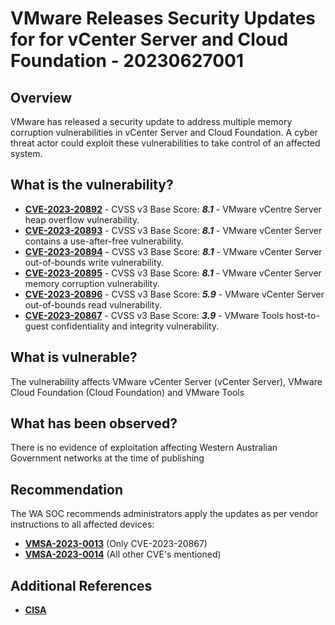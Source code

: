 # VMware Releases Security Updates for for vCenter Server and Cloud Foundation - 20230627001

## Overview

VMware has released a security update to address multiple memory corruption vulnerabilities in vCenter Server and Cloud Foundation. A cyber threat actor could exploit these vulnerabilities to take control of an affected system.

## What is the vulnerability?

- [**CVE-2023-20892**](https://nvd.nist.gov/vuln/detail/CVE-2023-20892) - CVSS v3 Base Score: ***8.1*** - VMware vCentre Server heap overflow vulnerability.
- [**CVE-2023-20893**](https://nvd.nist.gov/vuln/detail/CVE-2023-20893) - CVSS v3 Base Score: ***8.1*** - VMware vCenter Server contains a use-after-free vulnerability.
- [**CVE-2023-20894**](https://nvd.nist.gov/vuln/detail/CVE-2023-20894) - CVSS v3 Base Score: ***8.1*** - VMware vCenter Server out-of-bounds write vulnerability.
- [**CVE-2023-20895**](https://nvd.nist.gov/vuln/detail/CVE-2023-20895) - CVSS v3 Base Score: ***8.1*** - VMware vCenter Server memory corruption vulnerability.
- [**CVE-2023-20896**](https://nvd.nist.gov/vuln/detail/CVE-2023-20896) - CVSS v3 Base Score: ***5.9*** - VMware vCenter Server out-of-bounds read vulnerability.
- [**CVE-2023-20867**](https://nvd.nist.gov/vuln/detail/CVE-2023-20867) - CVSS v3 Base Score: ***3.9*** - VMware Tools host-to-guest confidentiality and integrity vulnerability.

## What is vulnerable?

The vulnerability affects VMware vCenter Server (vCenter Server), VMware Cloud Foundation (Cloud Foundation) and VMware Tools

## What has been observed?

There is no evidence of exploitation affecting Western Australian Government networks at the time of publishing

## Recommendation

The WA SOC recommends administrators apply the updates as per vendor instructions to all affected devices:

- [**VMSA-2023-0013**](https://www.vmware.com/security/advisories/VMSA-2023-0013.html) (Only CVE-2023-20867)
- [**VMSA-2023-0014**](https://www.vmware.com/security/advisories/VMSA-2023-0014.html) (All other CVE's mentioned)

## Additional References

- [**CISA**](https://www.cisa.gov/news-events/alerts/2023/06/23/vmware-releases-security-update-vcenter-server-and-cloud-foundations)
